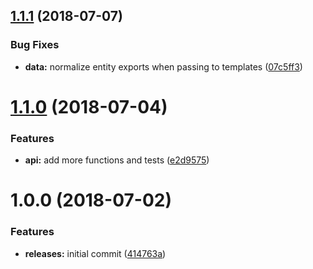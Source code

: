 <a name="1.1.1"></a>
## [1.1.1](https://github.com/hypeJunctionPro/Elgg3-hypeTwig/compare/1.1.0...v1.1.1) (2018-07-07)


### Bug Fixes

* **data:** normalize entity exports when passing to templates ([07c5ff3](https://github.com/hypeJunctionPro/Elgg3-hypeTwig/commit/07c5ff3))



<a name="1.1.0"></a>
# [1.1.0](https://github.com/hypeJunctionPro/Elgg3-hypeTwig/compare/1.0.0...v1.1.0) (2018-07-04)


### Features

* **api:** add more functions and tests ([e2d9575](https://github.com/hypeJunctionPro/Elgg3-hypeTwig/commit/e2d9575))



<a name="1.0.0"></a>
# 1.0.0 (2018-07-02)


### Features

* **releases:** initial commit ([414763a](https://github.com/hypeJunctionPro/Elgg3-hypeTwig/commit/414763a))



